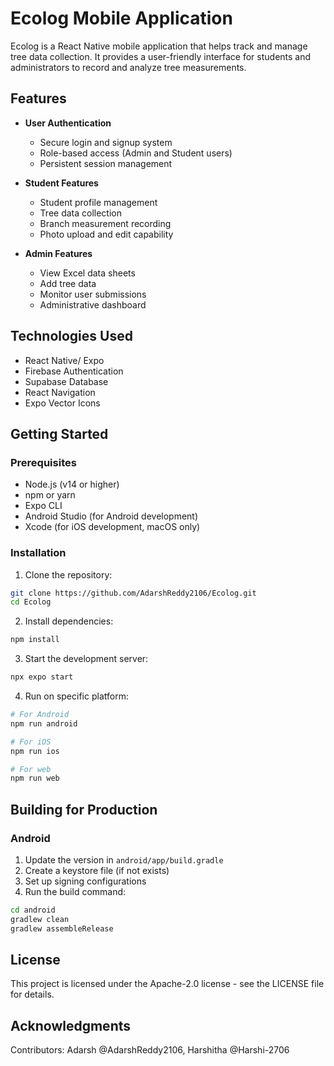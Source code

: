 # Ecolog Mobile Application

Ecolog is a React Native mobile application that helps track and manage tree data collection. It provides a user-friendly interface for students and administrators to record and analyze tree measurements.

## Features

- **User Authentication**
  - Secure login and signup system
  - Role-based access (Admin and Student users)
  - Persistent session management

- **Student Features**
  - Student profile management
  - Tree data collection
  - Branch measurement recording
  - Photo upload and edit capability

- **Admin Features**
  - View Excel data sheets
  - Add tree data
  - Monitor user submissions
  - Administrative dashboard

## Technologies Used

- React Native/ Expo
- Firebase Authentication
- Supabase Database
- React Navigation
- Expo Vector Icons

## Getting Started

### Prerequisites

- Node.js (v14 or higher)
- npm or yarn
- Expo CLI
- Android Studio (for Android development)
- Xcode (for iOS development, macOS only)

### Installation

1. Clone the repository:
```bash
git clone https://github.com/AdarshReddy2106/Ecolog.git
cd Ecolog
```

2. Install dependencies:
```bash
npm install
```

3. Start the development server:
```bash
npx expo start
```

4. Run on specific platform:
```bash
# For Android
npm run android

# For iOS
npm run ios

# For web
npm run web
```

## Building for Production

### Android

1. Update the version in `android/app/build.gradle`
2. Create a keystore file (if not exists)
3. Set up signing configurations
4. Run the build command:
```bash
cd android
gradlew clean
gradlew assembleRelease
```

<!-- ## Contributing -->

<!-- 1. Fork the repository
2. Create your feature branch (`git checkout -b feature/AmazingFeature`)
3. Commit your changes (`git commit -m 'Add some AmazingFeature'`)
4. Push to the branch (`git push origin feature/AmazingFeature`)
5. Open a Pull Request -->

## License

This project is licensed under the Apache-2.0 license - see the LICENSE file for details.

## Acknowledgments
Contributors:
Adarsh @AdarshReddy2106, Harshitha @Harshi-2706


